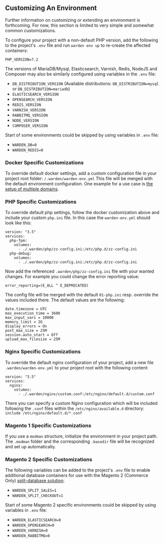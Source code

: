 ## Customizing An Environment

Further information on customizing or extending an environment is forthcoming. For now, this section is limited to very simple and somewhat common customizations.

To configure your project with a non-default PHP version, add the following to the project's `.env` file and run `warden env up` to re-create the affected containers:

    PHP_VERSION=7.2

The versions of MariaDB/Mysql, Elasticsearch, Varnish, Redis, NodeJS and Composer may also be similarly configured using variables in the `.env` file:

  * `DB_DISTRIBUTION_VERSION` (Available distributions: `DB_DISTRIBUTION=mysql` or `DB_DISTRIBUTION=mariadb`)
  * `ELASTICSEARCH_VERSION`
  * `OPENSEARCH_VERSION`
  * `REDIS_VERSION`
  * `VARNISH_VERSION`
  * `RABBITMQ_VERSION`
  * `NODE_VERSION`
  * `COMPOSER_VERSION`

Start of some environments could be skipped by using variables in `.env` file:

  * `WARDEN_DB=0`
  * `WARDEN_REDIS=0`

### Docker Specific Customizations
To override default docker settings, add a custom configuration file in your project root
folder: `/.warden/warden-env.yml`
This file will be merged with the default environment configuration.
One example for a use case is [the setup of multiple domains](https://docs.warden.dev/configuration/multipledomains.html?highlight=warden%20env%20yml#multiple-domains).

### PHP Specific Customizations
To override default php settings, follow the docker customization above and include your custom `php.ini` file.
In this case the `warden-env.yml` should look like this:

```
version: "3.5"
services:
  php-fpm:
    volumes:
      - ./.warden/php/zz-config.ini:/etc/php.d/zz-config.ini
  php-debug:
    volumes:
      - ./.warden/php/zz-config.ini:/etc/php.d/zz-config.ini
```
Now add the referenced `.warden/php/zz-config.ini` file with your wanted changes.
For example you could change the error reporting value:
```
error_reporting=(E_ALL ^ E_DEPRECATED)
```
The config file will be merged with the default `01-php.ini` resp. override the values
included there. The default values are the following:
```
date.timezone = UTC
max_execution_time = 3600
max_input_vars = 10000
memory_limit = 2G
display_errors = On
post_max_size = 25M
session.auto_start = Off
upload_max_filesize = 25M
```
### Nginx Specific Customizations
To override the default nginx configuration of your project, add a new file 
`.warden/warden-env.yml` to your project root with the following content:
```
version: "3.5"
services:
  nginx:
    volumes:
      - ./.warden/nginx/custom.conf:/etc/nginx/default.d/custom.conf
```
There you can specify a custom Nginx configuration which will be included following the `.conf` files within the `/etc/nginx/available.d` directory: `include /etc/nginx/default.d/*.conf`

### Magento 1 Specific Customizations

If you use a `modman` structure, initialize the environment in your project path. 
The `.modman` folder and the corresponding `.basedir` file will be recognized and set up automatically. 

### Magento 2 Specific Customizations

The following variables can be added to the project's `.env` file to enable additional database containers for use with the Magento 2 (Commerce Only) [split-database solution](https://devdocs.magento.com/guides/v2.3/config-guide/multi-master/multi-master.html).

  * `WARDEN_SPLIT_SALES=1`
  * `WARDEN_SPLIT_CHECKOUT=1`

Start of some Magento 2 specific environments could be skipped by using variables in `.env` file:

  * `WARDEN_ELASTICSEARCH=0`
  * `WARDEN_OPENSEARCH=0`
  * `WARDEN_VARNISH=0`
  * `WARDEN_RABBITMQ=0`
